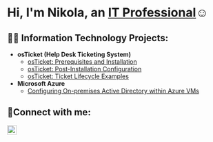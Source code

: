 <h1>Hi, I'm Nikola, an <a href="https://linkedin.com/in/Josh">IT Professional</a>☺</h1>

<h2>👨‍💻 Information Technology Projects:</h2>

- <b>osTicket (Help Desk Ticketing System)</b>
  - [osTicket: Prerequisites and Installation](https://github.com/TheNikolaMilosavljevic/osticket-prereqs)
  - [osTicket: Post-Installation Configuration](https://github.com/TheNikolaMilosavljevic/OSticketPostInstallation)
  - [osTicket: Ticket Lifecycle Examples](https://github.com/TheNikolaMilosavljevic/Tickets-and-Ticket-Lifecycle)
- <b>Microsoft Azure</b>
  - [Configuring On-premises Active Directory within Azure VMs](https://github.com/TheNikolaMilosavljevic/DeployingActiveDirectory)

<h2>🤳Connect with me:</h2>

[<img align="left" alt="Josh | LinkedIn" width="22px" src="https://cdn.jsdelivr.net/npm/simple-icons@v3/icons/linkedin.svg" />][linkedin]


[twitter]: https://twitter.com/Josh
[instagram]: https://www.instagram.com/Josh
[linkedin]: https://linkedin.com/in/Josh
